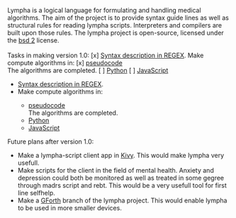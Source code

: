 <script>
document.getElementById( "aboutsmall").style.backgroundColor="#EFAB00";
document.getElementById( "abouttext").style.color="#000000";
document.getElementById( "about").className="menu2active";
</script>
<span class="sc">Lympha</span> is a logical language for formulating and handling medical algorithms. The aim of the project is to provide syntax guide lines as well as structural rules for reading <span class="sc">lympha</span> scripts. Interpreters and compilers are built upon those rules. The <span class="sc">lympha</span> project is open-source, licensed under the <span class="sc">[bsd 2](http://opensource.org/licenses/BSD-2-Clause)</span> license.<br><br>
Tasks in making version 1.0:
[x] <a href="https://github.com/RickardHultgren/lympha/blob/master/LYMPHA_syntax.0.1.pdf">Syntax description in REGEX</a>.
Make compute algorithms in:
[x] <a href="https://github.com/RickardHultgren/lympha/blob/master/LYMPHA_algorithm.0.1.pdf">pseudocode</a><br>The algorithms are completed.
[ ] <a href="https://github.com/RickardHultgren/lympha/tree/python">Python</a>
[ ] <a href="https://github.com/RickardHultgren/lympha/tree/JavaScript">JavaScript</a>

<ul>
<li><a href="https://github.com/RickardHultgren/lympha/blob/master/LYMPHA_syntax.0.1.pdf">Syntax description in REGEX</a>.</li>
<li>Make compute algorithms in:</li>
<ul>
<li><a href="https://github.com/RickardHultgren/lympha/blob/master/LYMPHA_algorithm.0.1.pdf">pseudocode</a><br>The algorithms are completed.</li>
<li><a href="https://github.com/RickardHultgren/lympha/tree/python">Python</a></li>
<li><a href="https://github.com/RickardHultgren/lympha/tree/JavaScript">JavaScript</a></li>
</ul>
</ul>
Future plans after version 1.0:
<ul>
<li>Make a <span class="sc">lympha</span>-script client app in <a href="https://kivy.org/">Kivy</a>. This would make <span class="sc">lympha</span> very usefull.</li>
<li>Make scripts for the client in the field of mental health. Anxiety and depression could both be monitored as well as treated in some gegree through <span class="sc">madrs</span> script and <span class="sc">rebt</span>. This would be a very usefull tool for first line selfhelp.</li>
<li>Make a <a href="https://www.gnu.org/software/gforth/">GForth</a> branch of the <span class="sc">lympha</span> project. This would enable <span class="sc">lympha</span> to be used in more smaller devices.</li>
</ul>
